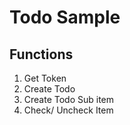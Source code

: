 # Todo Sample
## Functions
1. Get Token 
2. Create Todo
3. Create Todo Sub item
4. Check/ Uncheck Item
